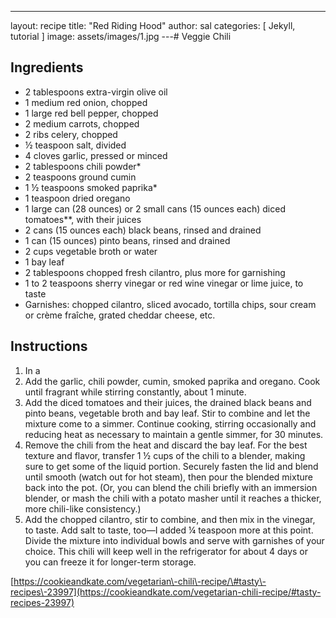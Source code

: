 ---
layout: recipe
title:  "Red Riding Hood"
author: sal
categories: [ Jekyll, tutorial ]
image: assets/images/1.jpg
---# Veggie Chili

## Ingredients

- 2 tablespoons extra\-virgin olive oil
- 1 medium red onion, chopped
- 1 large red bell pepper, chopped
- 2 medium carrots, chopped
- 2 ribs celery, chopped
- ½ teaspoon salt, divided
- 4 cloves garlic, pressed or minced
- 2 tablespoons chili powder\*
- 2 teaspoons ground cumin
- 1 ½ teaspoons smoked paprika\*
- 1 teaspoon dried oregano
- 1 large can \(28 ounces\) or 2 small cans \(15 ounces each\) diced tomatoes\*\*, with their juices
- 2 cans \(15 ounces each\) black beans, rinsed and drained
- 1 can \(15 ounces\) pinto beans, rinsed and drained
- 2 cups vegetable broth or water
- 1 bay leaf
- 2 tablespoons chopped fresh cilantro, plus more for garnishing
- 1 to 2 teaspoons sherry vinegar or red wine vinegar or lime juice, to taste
- Garnishes: chopped cilantro, sliced avocado, tortilla chips, sour cream or crème fraîche, grated cheddar cheese, etc.

## Instructions

1. In a 
2. Add the garlic, chili powder, cumin, smoked paprika and oregano. Cook until fragrant while stirring constantly, about 1 minute.
3. Add the diced tomatoes and their juices, the drained black beans and pinto beans, vegetable broth and bay leaf. Stir to combine and let the mixture come to a simmer. Continue cooking, stirring occasionally and reducing heat as necessary to maintain a gentle simmer, for 30 minutes.
4. Remove the chili from the heat and discard the bay leaf. For the best texture and flavor, transfer 1 ½ cups of the chili to a blender, making sure to get some of the liquid portion. Securely fasten the lid and blend until smooth \(watch out for hot steam\), then pour the blended mixture back into the pot. \(Or, you can blend the chili briefly with an immersion blender, or mash the chili with a potato masher until it reaches a thicker, more chili\-like consistency.\)
5. Add the chopped cilantro, stir to combine, and then mix in the vinegar, to taste. Add salt to taste, too—I added ¼ teaspoon more at this point. Divide the mixture into individual bowls and serve with garnishes of your choice. This chili will keep well in the refrigerator for about 4 days or you can freeze it for longer\-term storage.

[https://cookieandkate.com/vegetarian\-chili\-recipe/\#tasty\-recipes\-23997](https://cookieandkate.com/vegetarian-chili-recipe/#tasty-recipes-23997)
